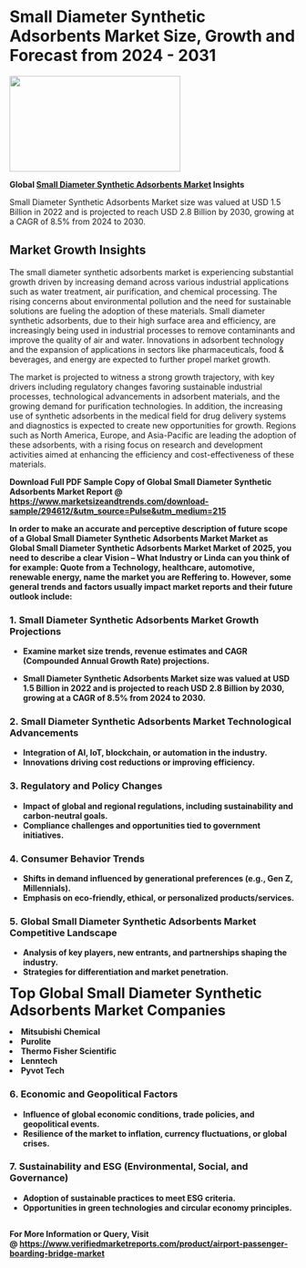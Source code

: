 <H1>Small Diameter Synthetic Adsorbents Market Size, Growth and Forecast from 2024 - 2031</H1><img class="aligncenter size-medium wp-image-584254" src="https://thirdeyenews.in/wp-content/uploads/2024/09/Global-Market-Research-300x168.jpeg" alt="" width="300" height="168" /><p><strong>Global&nbsp;<a href="https://www.marketsizeandtrends.com/download-sample/294612/&amp;utm_source=Pulse&amp;utm_medium=215">Small Diameter Synthetic Adsorbents Market</a> Insights</strong></p><p>Small Diameter Synthetic Adsorbents Market size was valued at USD 1.5 Billion in 2022 and is projected to reach USD 2.8 Billion by 2030, growing at a CAGR of 8.5% from 2024 to 2030.</p><p><h2>Market Growth Insights</h2> <p>The small diameter synthetic adsorbents market is experiencing substantial growth driven by increasing demand across various industrial applications such as water treatment, air purification, and chemical processing. The rising concerns about environmental pollution and the need for sustainable solutions are fueling the adoption of these materials. Small diameter synthetic adsorbents, due to their high surface area and efficiency, are increasingly being used in industrial processes to remove contaminants and improve the quality of air and water. Innovations in adsorbent technology and the expansion of applications in sectors like pharmaceuticals, food & beverages, and energy are expected to further propel market growth.</p> <p><strong></strong></p> <p>The market is projected to witness a strong growth trajectory, with key drivers including regulatory changes favoring sustainable industrial processes, technological advancements in adsorbent materials, and the growing demand for purification technologies. In addition, the increasing use of synthetic adsorbents in the medical field for drug delivery systems and diagnostics is expected to create new opportunities for growth. Regions such as North America, Europe, and Asia-Pacific are leading the adoption of these adsorbents, with a rising focus on research and development activities aimed at enhancing the efficiency and cost-effectiveness of these materials.</p> <p><strong></p><p><span class=""><strong>Download Full PDF Sample Copy of Global Small Diameter Synthetic Adsorbents Market Report</strong> @ <a href="https://www.marketsizeandtrends.com/download-sample/294612/&amp;utm_source=Pulse&amp;utm_medium=215" target="_blank">https://www.marketsizeandtrends.com/download-sample/294612/&amp;utm_source=Pulse&amp;utm_medium=215</a></span></p><p>In order to make an accurate and perceptive description of future scope of a Global&nbsp;Small Diameter Synthetic Adsorbents Market Market as Global&nbsp;Small Diameter Synthetic Adsorbents Market Market of 2025, you need to describe a clear Vision &ndash; What Industry or Linda can you think of for example: Quote from a Technology, healthcare, automotive, renewable energy, name the market you are Reffering to. However, some general trends and factors usually impact market reports and their future outlook include:</p><h3>1.&nbsp;<strong>Small Diameter Synthetic Adsorbents Market Growth Projections</strong></h3><ul><li>Examine market size trends, revenue estimates and CAGR (Compounded Annual Growth Rate) projections.</li><li><p>Small Diameter Synthetic Adsorbents Market size was valued at USD 1.5 Billion in 2022 and is projected to reach USD 2.8 Billion by 2030, growing at a CAGR of 8.5% from 2024 to 2030.</p></li></ul><h3>2.&nbsp;<strong>Small Diameter Synthetic Adsorbents Market Technological Advancements</strong></h3><ul><li>Integration of AI, IoT, blockchain, or automation in the industry.</li><li>Innovations driving cost reductions or improving efficiency.</li></ul><h3>3.&nbsp;<strong>Regulatory and Policy Changes</strong></h3><ul><li>Impact of global and regional regulations, including sustainability and carbon-neutral goals.</li><li>Compliance challenges and opportunities tied to government initiatives.</li></ul><h3>4.&nbsp;<strong>Consumer Behavior Trends</strong></h3><ul><li>Shifts in demand influenced by generational preferences (e.g., Gen Z, Millennials).</li><li>Emphasis on eco-friendly, ethical, or personalized products/services.</li></ul><h3>5.&nbsp;<strong>Global Small Diameter Synthetic Adsorbents Market Competitive Landscape</strong></h3><ul><li>Analysis of key players, new entrants, and partnerships shaping the industry.</li><li>Strategies for differentiation and market penetration.</li></ul><p data-pm-slice="1 1 []"><span style="color: inherit; font-family: inherit; font-size: 25px;">Top Global Small Diameter Synthetic Adsorbents Market Companies</span></p><div class="" data-test-id=""><p><li>Mitsubishi Chemical</li><li> Purolite</li><li> Thermo Fisher Scientific</li><li> Lenntech</li><li> Pyvot Tech</li></p></div><h3>6.&nbsp;<strong>Economic and Geopolitical Factors</strong></h3><ul><li>Influence of global economic conditions, trade policies, and geopolitical events.</li><li>Resilience of the market to inflation, currency fluctuations, or global crises.</li></ul><h3>7.&nbsp;<strong>Sustainability and ESG (Environmental, Social, and Governance)</strong></h3><ul><li>Adoption of sustainable practices to meet ESG criteria.</li><li>Opportunities in green technologies and circular economy principles.</li></ul><h2><strong style="font-size: 14px;">For More Information or Query, Visit @&nbsp;</strong><a style="background-color: #ffffff; font-size: 14px;" href="https://www.marketsizeandtrends.com/report/small-diameter-synthetic-adsorbents-market/" target="_blank">https://www.verifiedmarketreports.com/product/airport-passenger-boarding-bridge-market</a></h2>
